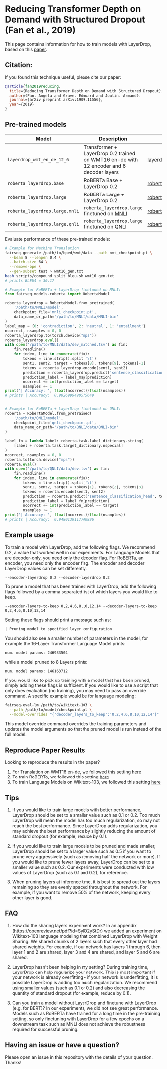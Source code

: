 # Reducing Transformer Depth on Demand with Structured Dropout (Fan et al., 2019)

This page contains information for how to train models with LayerDrop, based on this [paper](https://arxiv.org/abs/1909.11556).

## Citation:

If you found this technique useful, please cite our paper:

```bibtex
@article{fan2019reducing,
  title={Reducing Transformer Depth on Demand with Structured Dropout},
  author={Fan, Angela and Grave, Edouard and Joulin, Armand},
  journal={arXiv preprint arXiv:1909.11556},
  year={2019}
}
```

## Pre-trained models

| Model                          | Description                                                                                | Download                                                                                                                 |
| ------------------------------ | ------------------------------------------------------------------------------------------ | ------------------------------------------------------------------------------------------------------------------------ |
| `layerdrop_wmt_en_de_12_6`     | Transformer + LayerDrop 0.2 trained on WMT16 en-de with 12 encoder and 6 decoder layers    | [layerdrop_wmt_en_de_12_6.tar.gz](https://dl.fbaipublicfiles.com/fairseq/models/layerdrop_wmt_en_de_12_6.tar.gz)         |
| `roberta_layerdrop.base`       | RoBERTa Base + LayerDrop 0.2                                                               | [roberta_layerdrop.base.tar.gz](https://dl.fbaipublicfiles.com/fairseq/models/roberta_layerdrop.base.qnli.tar.gz)        |
| `roberta_layerdrop.large`      | RoBERTa Large + LayerDrop 0.2                                                              | [roberta_layerdrop.large.tar.gz](https://dl.fbaipublicfiles.com/fairseq/models/roberta_layerdrop.large.tar.gz)           |
| `roberta_layerdrop.large.mnli` | `roberta_layerdrop.large` finetuned on [MNLI](http://www.nyu.edu/projects/bowman/multinli) | [roberta_layerdrop.large.mnli.tar.gz](https://dl.fbaipublicfiles.com/fairseq/models/roberta_layerdrop.large.mnli.tar.gz) |
| `roberta_layerdrop.large.qnli` | `roberta_layerdrop.large` finetuned on [QNLI](https://arxiv.org/abs/1804.07461)            | [roberta_layerdrop.large.mnli.tar.gz](https://dl.fbaipublicfiles.com/fairseq/models/roberta_layerdrop.large.qnli.tar.gz) |

Evaluate performance of these pre-trained models:

```bash
# Example for Machine Translation
fairseq-generate /path/to/bped/wmt/data --path nmt_checkpoint.pt \
  --beam 8 --lenpen 0.4 \
  --batch-size 64 \
  --remove-bpe \
  --gen-subset test > wmt16_gen.txt
bash scripts/compound_split_bleu.sh wmt16_gen.txt
# prints BLEU4 = 30.17
```

```python
# Example for RoBERTa + LayerDrop finetuned on MNLI:
from fairseq.models.roberta import RobertaModel

roberta_layerdrop = RobertaModel.from_pretrained(
    '/path/to/MNLI/model',
    checkpoint_file='mnli_checkpoint.pt',
    data_name_or_path='/path/to/MNLI/data/MNLI-bin'
)
label_map = {0: 'contradiction', 2: 'neutral', 1: 'entailment'}
ncorrect, nsamples = 0, 0
roberta_layerdrop.to(torch.device("mps"))
roberta_layerdrop.eval()
with open('/path/to/MNLI/data/dev_matched.tsv') as fin:
    fin.readline()
    for index, line in enumerate(fin):
        tokens = line.strip().split('\t')
        sent1, sent2, target = tokens[8], tokens[9], tokens[-1]
        tokens = roberta_layerdrop.encode(sent1, sent2)
        prediction = roberta_layerdrop.predict('sentence_classification_head', tokens).argmax().item()
        prediction_label = label_map[prediction]
        ncorrect += int(prediction_label == target)
        nsamples += 1
print('| Accuracy: ', float(ncorrect)/float(nsamples))
# prints | Accuracy:  0.9026999490575649


# Example for RoBERTa + LayerDrop finetuned on QNLI:
roberta = RobertaModel.from_pretrained(
    '/path/to/QNLI/model',
    checkpoint_file='qnli_checkpoint.pt',
    data_name_or_path='/path/to/QNLI/data/QNLI-bin'
)

label_fn = lambda label: roberta.task.label_dictionary.string(
    [label + roberta.task.target_dictionary.nspecial]
)
ncorrect, nsamples = 0, 0
roberta.to(torch.device("mps"))
roberta.eval()
with open('/path/to/QNLI/data/dev.tsv') as fin:
    fin.readline()
    for index, line in enumerate(fin):
        tokens = line.strip().split('\t')
        sent1, sent2, target = tokens[1], tokens[2], tokens[3]
        tokens = roberta.encode(sent1, sent2)
        prediction = roberta.predict('sentence_classification_head', tokens).argmax().item()
        prediction_label = label_fn(prediction)
        ncorrect += int(prediction_label == target)
        nsamples += 1
print('| Accuracy: ', float(ncorrect)/float(nsamples))
# prints | Accuracy:  0.9480139117700896
```

## Example usage

To train a model with LayerDrop, add the following flags. We recommend 0.2, a value that worked well in our experiments. For Language Models that are decoder-only, you need only the decoder flag. For RoBERTa, an encoder, you need only the encoder flag. The encoder and decoder LayerDrop values can be set differently.

```
--encoder-layerdrop 0.2 --decoder-layerdrop 0.2
```

To prune a model that has been trained with LayerDrop, add the following flags followed by a comma separated list of which layers you would like to keep.

```
--encoder-layers-to-keep 0,2,4,6,8,10,12,14 --decoder-layers-to-keep 0,2,4,6,8,10,12,14
```

Setting these flags should print a message such as:

```
| Pruning model to specified layer configuration
```

You should also see a smaller number of parameters in the model, for example the 16-Layer Transformer Language Model prints:

```
num. model params: 246933504
```

while a model pruned to 8 Layers prints:

```
num. model params: 146163712
```

If you would like to pick up training with a model that has been pruned, simply adding these flags is sufficient. If you would like to use a script that only does evaluation (no training), you may need to pass an override command. A specific example would be for language modeling:

```bash
fairseq-eval-lm /path/to/wikitext-103 \
  --path /path/to/model/checkpoint.pt \
  --model-overrides "{'decoder_layers_to_keep':'0,2,4,6,8,10,12,14'}"
```

This model override command overrides the training parameters and updates the model arguments so that the pruned model is run instead of the full model.

## Reproduce Paper Results

Looking to reproduce the results in the paper?

1. For Translation on WMT16 en-de, we followed this setting [here](https://github.com/pytorch/fairseq/blob/main/examples/scaling_nmt/README.md)
2. To train RoBERTa, we followed this setting [here](https://github.com/pytorch/fairseq/tree/main/examples/roberta)
3. To train Language Models on Wikitext-103, we followed this setting [here](https://github.com/pytorch/fairseq/tree/main/examples/language_model)

## Tips

1. If you would like to train large models with better performance, LayerDrop should be set to a smaller value such as 0.1 or 0.2. Too much LayerDrop will mean the model has too much regularization, so may not reach the best performance. Since LayerDrop adds regularization, you may achieve the best performance by slightly reducing the amount of standard dropout (for example, reduce by 0.1).

2. If you would like to train large models to be pruned and made smaller, LayerDrop should be set to a larger value such as 0.5 if you want to prune very aggressively (such as removing half the network or more). If you would like to prune fewer layers away, LayerDrop can be set to a smaller value such as 0.2. Our experiments were conducted with low values of LayerDrop (such as 0.1 and 0.2), for reference.

3. When pruning layers at inference time, it is best to spread out the layers remaining so they are evenly spaced throughout the network. For example, if you want to remove 50% of the network, keeping every other layer is good.

## FAQ

1. How did the sharing layers experiment work? In an appendix (https://openreview.net/pdf?id=SylO2yStDr) we added an experiment on Wikitext-103 language modeling that combined LayerDrop with Weight Sharing. We shared chunks of 2 layers such that every other layer had shared weights. For example, if our network has layers 1 through 6, then layer 1 and 2 are shared, layer 3 and 4 are shared, and layer 5 and 6 are shared.

2. LayerDrop hasn't been helping in my setting? During training time, LayerDrop can help regularize your network. This is most important if your network is already overfitting - if your network is underfitting, it is possible LayerDrop is adding too much regularization. We recommend using smaller values (such as 0.1 or 0.2) and also decreasing the quantity of standard dropout (for example, reduce by 0.1).

3. Can you train a model without LayerDrop and finetune with LayerDrop (e.g. for BERT)? In our experiments, we did not see great performance. Models such as RoBERTa have trained for a long time in the pre-training setting, so only finetuning with LayerDrop for a few epochs on a downstream task such as MNLI does not achieve the robustness required for successful pruning.

## Having an issue or have a question?

Please open an issue in this repository with the details of your question. Thanks!
